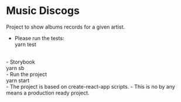 # Music Discogs

Project to show albums records for a given artist.

- Please run the tests:<br/>
    yarn test
<br/>
- Storybook<br/>
    yarn sb
<br/>
- Run the project<br/>
    yarn start
<br/>
- The project is based on create-react-app scripts. 
- This is no by any means a production ready project.